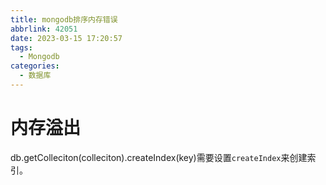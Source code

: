 ```yaml
---
title: mongodb排序内存错误
abbrlink: 42051
date: 2023-03-15 17:20:57
tags:
  - Mongodb
categories:
  - 数据库
---
```


# 内存溢出

db.getColleciton(colleciton).createIndex(key)需要设置`createIndex`来创建索引。